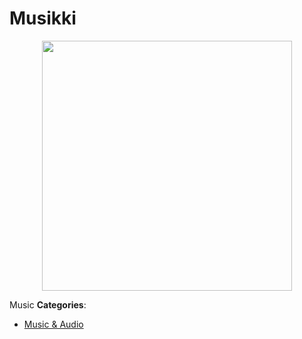 # Musikki

<p align="center">
    <img width="400" src="https://raw.githubusercontent.com/awesome-apis/awesome-apis/apis/musikki/logo_256x256.png" />
</p>


Music
**Categories**:

- [Music & Audio](https://github/awesome-apis/awesome-apis#music-and-audio)



